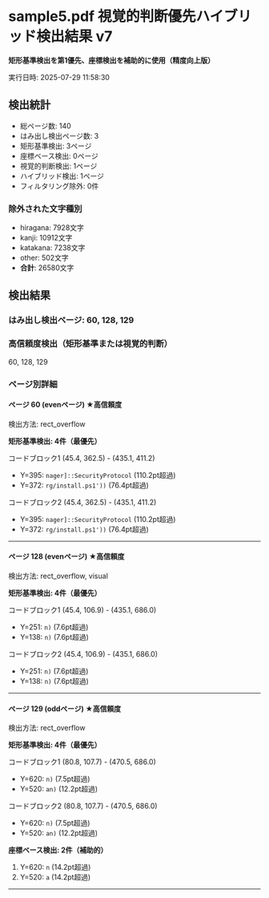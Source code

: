 # sample5.pdf 視覚的判断優先ハイブリッド検出結果 v7

**矩形基準検出を第1優先、座標検出を補助的に使用（精度向上版）**

実行日時: 2025-07-29 11:58:30

## 検出統計

- 総ページ数: 140
- はみ出し検出ページ数: 3
- 矩形基準検出: 3ページ
- 座標ベース検出: 0ページ
- 視覚的判断検出: 1ページ
- ハイブリッド検出: 1ページ
- フィルタリング除外: 0件

### 除外された文字種別

- hiragana: 7928文字
- kanji: 10912文字
- katakana: 7238文字
- other: 502文字
- **合計**: 26580文字

## 検出結果

### はみ出し検出ページ: 60, 128, 129

### 高信頼度検出（矩形基準または視覚的判断）

60, 128, 129

### ページ別詳細

#### ページ 60 (evenページ) ★高信頼度
検出方法: rect_overflow

**矩形基準検出: 4件（最優先）**

コードブロック1 (45.4, 362.5) - (435.1, 411.2)
  - Y=395: `nager]::SecurityProtocol` (110.2pt超過)
  - Y=372: `rg/install.ps1'))` (76.4pt超過)

コードブロック2 (45.4, 362.5) - (435.1, 411.2)
  - Y=395: `nager]::SecurityProtocol` (110.2pt超過)
  - Y=372: `rg/install.ps1'))` (76.4pt超過)

---

#### ページ 128 (evenページ) ★高信頼度
検出方法: rect_overflow, visual

**矩形基準検出: 4件（最優先）**

コードブロック1 (45.4, 106.9) - (435.1, 686.0)
  - Y=251: `n)` (7.6pt超過)
  - Y=138: `n)` (7.6pt超過)

コードブロック2 (45.4, 106.9) - (435.1, 686.0)
  - Y=251: `n)` (7.6pt超過)
  - Y=138: `n)` (7.6pt超過)

---

#### ページ 129 (oddページ) ★高信頼度
検出方法: rect_overflow

**矩形基準検出: 4件（最優先）**

コードブロック1 (80.8, 107.7) - (470.5, 686.0)
  - Y=620: `n)` (7.5pt超過)
  - Y=520: `an)` (12.2pt超過)

コードブロック2 (80.8, 107.7) - (470.5, 686.0)
  - Y=620: `n)` (7.5pt超過)
  - Y=520: `an)` (12.2pt超過)

**座標ベース検出: 2件（補助的）**

1. Y=620: `n` (14.2pt超過)
2. Y=520: `a` (14.2pt超過)

---

